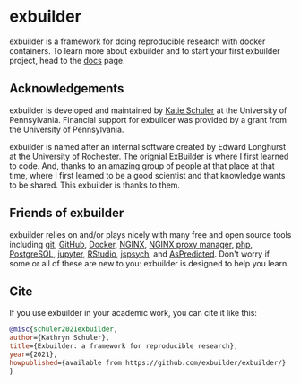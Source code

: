 # exbuilder

exbuilder is a framework for doing reproducible research with docker containers.  To learn more about exbuilder and to start your first exbuilder project, head to the [docs](https://docs.exbuilder.org/) page.

## Acknowledgements
exbuilder is developed and maintained by [Katie Schuler](https://kathrynschuler.com) at the University of Pennsylvania. Financial support for exbuilder was provided by a grant from the University of Pennsylvania. 

exbuilder is named after an internal software created by Edward Longhurst at the University of Rochester. The orignial ExBuilder is where I first learned to code. And, thanks to an amazing group of people at that place at that time, where I first learned to be a good scientist and that knowledge wants to be shared. This exbuilder is thanks to them.

## Friends of exbuilder
exbuilder relies on and/or plays nicely with many free and open source tools including [git](https://git-scm.com/), [GitHub](https://github.com/), [Docker](https://www.docker.com/products/docker-desktop), [NGINX](https://www.nginx.com/), [NGINX proxy manager](https://nginxproxymanager.com/), [php](https://www.php.net/), [PostgreSQL](https://www.postgresql.org/), [jupyter](https://jupyter.org/), [RStudio](https://www.rstudio.com/), [jspsych](https://www.jspsych.org/), and [AsPredicted](https://aspredicted.org/). Don't worry if some or all of these are new to you: exbuilder is designed to help you learn.

## Cite

If you use exbuilder in your academic work, you can cite it like this:

```bib
@misc{schuler2021exbuilder,
author={Kathryn Schuler},
title={Exbuilder: a framework for reproducible research},
year={2021},
howpublished={available from https://github.com/exbuilder/exbuilder/}
}

